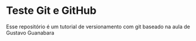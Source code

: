 # Teste Git e GitHub
 Esse repositório é um tutorial de versionamento com git baseado na aula de Gustavo Guanabara
